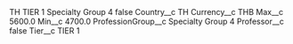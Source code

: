 <?xml version="1.0" encoding="UTF-8"?>
<CustomMetadata xmlns="http://soap.sforce.com/2006/04/metadata" xmlns:xsi="http://www.w3.org/2001/XMLSchema-instance" xmlns:xsd="http://www.w3.org/2001/XMLSchema">
    <label>TH TIER 1 Specialty Group 4</label>
    <protected>false</protected>
    <values>
        <field>Country__c</field>
        <value xsi:type="xsd:string">TH</value>
    </values>
    <values>
        <field>Currency__c</field>
        <value xsi:type="xsd:string">THB</value>
    </values>
    <values>
        <field>Max__c</field>
        <value xsi:type="xsd:double">5600.0</value>
    </values>
    <values>
        <field>Min__c</field>
        <value xsi:type="xsd:double">4700.0</value>
    </values>
    <values>
        <field>ProfessionGroup__c</field>
        <value xsi:type="xsd:string">Specialty Group 4</value>
    </values>
    <values>
        <field>Professor__c</field>
        <value xsi:type="xsd:boolean">false</value>
    </values>
    <values>
        <field>Tier__c</field>
        <value xsi:type="xsd:string">TIER 1</value>
    </values>
</CustomMetadata>

